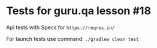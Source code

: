 # **Tests for guru.qa lesson #18**

Api tests with Specs for ```https://reqres.in/```

For launch tests use command:
   ```./gradlew clean test```